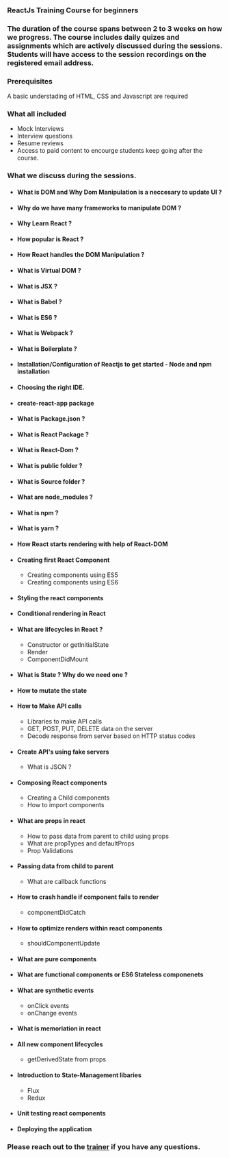 
### ReactJs Training Course for beginners 

### The duration of the course spans between 2 to 3 weeks on how we progress. The course includes daily quizes and assignments which are actively discussed during the sessions. Students will have access to the session recordings on the registered email address.

### Prerequisites 
A basic understading of HTML, CSS and Javascript are required 


### What all included

- Mock Interviews
- Interview questions
- Resume reviews
- Access to paid content to encourge students keep going after the course. 

### What we discuss during the sessions. 

- #### What is DOM and Why Dom Manipulation is a neccesary to update UI ?
- #### Why do we have many frameworks to manipulate DOM ?
- #### Why Learn React ?
- #### How popular is React ?
- #### How React handles the DOM Manipulation ?
- #### What is Virtual DOM ?
- #### What is JSX ?
- #### What is Babel ?
- #### What is ES6 ?
- #### What is Webpack ?
- #### What is Boilerplate ?

- #### Installation/Configuration of Reactjs to get started - Node and npm installation
- #### Choosing the right IDE.
- #### create-react-app package
- #### What is Package.json ?
- #### What is React Package ?
- #### What is React-Dom ?
- #### What is public folder ?
- #### What is Source folder ?
- #### What are node_modules ?
- #### What is npm ?
- #### What is yarn ?
- #### How React starts rendering with help of React-DOM
- #### Creating first React Component
    - Creating components using ES5
    - Creating components using ES6
- #### Styling the react components
- #### Conditional rendering in React
- #### What are lifecycles in React ?
    - Constructor or getInitialState
    - Render
    - ComponentDidMount
- #### What is State ? Why do we need one ?
- #### How to mutate the state
- #### How to Make API calls
    - Libraries to make API calls
    - GET, POST, PUT, DELETE data on the server
    - Decode response from server based on HTTP status codes
- #### Create API's using fake servers
    - What is JSON ?
- #### Composing React components 
    - Creating a Child components
    - How to import components 
- #### What are props in react
    - How to pass data from parent to child using props
    - What are propTypes and defaultProps
    - Prop Validations
- #### Passing data from child to parent
    - What are callback functions
- #### How to crash handle if component fails to render
    - componentDidCatch
- #### How to optimize renders within react components
    - shouldComponentUpdate
- #### What are pure components
- ####  What are functional components or ES6 Stateless componenets
- #### What are synthetic events
    - onClick events
    - onChange events
- #### What is memoriation in react
- #### All new component lifecycles
    - getDerivedState from props
- #### Introduction to State-Management libaries
    - Flux
    - Redux
- #### Unit testing react components
- #### Deploying the application

### Please reach out to the [trainer](http://www.belvikram.com/portfolio-2.0/#/contact) if you have any questions. 
